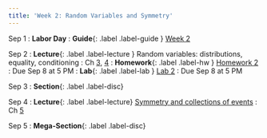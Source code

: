 ```yaml
---
title: 'Week 2: Random Variables and Symmetry'
---
```


Sep 1
: **Labor Day**
: **Guide**{: .label .label-guide } [Week 2](/assets/guides/fall25/week02.pdf)

Sep 2
: **Lecture**{: .label .label-lecture } Random variables: distributions, equality, conditioning
    : Ch [3](http://prob140.org/textbook/content/Chapter_03/00_Random_Variables.html), [4](http://prob140.org/textbook/content/Chapter_04/00_Relations_Between_Variables.html)
: **Homework**{: .label .label-hw } [Homework 2](http://prob140.datahub.berkeley.edu/hub/user-redirect/git-pull?repo=https://github.com/prob140/materials-fa25&branch=main&subPath=hw/Homework_02.ipynb)
    : Due Sep 8 at 5 PM
: **Lab**{: .label .label-lab } [Lab 2](http://prob140.datahub.berkeley.edu/hub/user-redirect/git-pull?repo=https://github.com/prob140/materials-fa25&branch=main&subPath=lab/Lab_02.ipynb)
    : Due Sep 8 at 5 PM

Sep 3
: **Section**{: .label .label-disc}

Sep 4
: **Lecture**{: .label .label-lecture} [Symmetry and collections of events](https://drive.google.com/file/d/1uMqjIPwq2DZAMys0i7ySm22ZQEahKUKm/view?usp=sharing)
    : Ch [5](http://prob140.org/textbook/content/Chapter_05/00_Collections_of_Events.html)

Sep 5
: **Mega-Section**{: .label .label-disc}